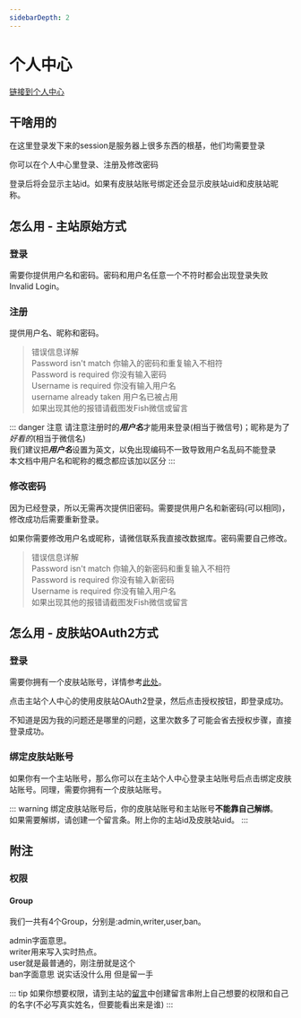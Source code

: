 ```yaml
---
sidebarDepth: 2
---
```

# 个人中心
[链接到个人中心](https://xiyu.943689.top/login)  

## 干啥用的
在这里登录发下来的session是服务器上很多东西的根基，他们均需要登录

<!--别想破解 这玩意我已经把前端能堵的地方都堵上了 后端SQL注入也防了 你可以去看看[网页后端](https://github.com/zhentouyu/xiyuserver)-->

你可以在个人中心里登录、注册及修改密码

登录后将会显示主站id。如果有皮肤站账号绑定还会显示皮肤站uid和皮肤站昵称。

## 怎么用 - 主站原始方式

### 登录
需要你提供用户名和密码。密码和用户名任意一个不符时都会出现登录失败Invalid Login。


### 注册
提供用户名、昵称和密码。

>错误信息详解  
>Password isn't match 你输入的密码和重复输入不相符  
>Password is required 你没有输入密码  
>Username is required 你没有输入用户名  
>username already taken 用户名已被占用  
>如果出现其他的报错请截图发Fish微信或留言

::: danger 注意
请注意注册时的***用户名***才能用来登录(相当于微信号)；昵称是为了*好看的*(相当于微信名)  
我们建议把***用户名***设置为英文，以免出现编码不一致导致用户名乱码不能登录  
本文档中用户名和昵称的概念都应该加以区分
:::

### 修改密码
因为已经登录，所以无需再次提供旧密码。需要提供用户名和新密码(可以相同)，修改成功后需要重新登录。

如果你需要修改用户名或昵称，请微信联系我直接改数据库。密码需要自己修改。

>错误信息详解  
>Password isn't match 你输入的新密码和重复输入不相符  
>Password is required 你没有输入新密码  
>Username is required 你没有输入用户名  
>如果出现其他的报错请截图发Fish微信或留言

## 怎么用 - 皮肤站OAuth2方式

### 登录
需要你拥有一个皮肤站账号，详情参考[此处](authmc.html)。

点击主站个人中心的使用皮肤站OAuth2登录，然后点击授权按钮，即登录成功。

不知道是因为我的问题还是哪里的问题，这里次数多了可能会省去授权步骤，直接登录成功。

### 绑定皮肤站账号
如果你有一个主站账号，那么你可以在主站个人中心登录主站账号后点击绑定皮肤站账号。同理，需要你拥有一个皮肤站账号。

::: warning
绑定皮肤站账号后，你的皮肤站账号和主站账号**不能靠自己解绑**。  
如果需要解绑，请创建一个留言条。附上你的主站id及皮肤站uid。
:::

## 附注
### 权限
#### Group
我们一共有4个Group，分别是:admin,writer,user,ban。

admin字面意思。  
writer用来写入实时热点。  
user就是最普通的，刚注册就是这个  
ban字面意思 说实话没什么用 但是留一手

::: tip
如果你想要权限，请到主站的[留言](https://xiyu.943689.top/issue)中创建留言串附上自己想要的权限和自己的名字(不必写真实姓名，但要能看出来是谁)
:::